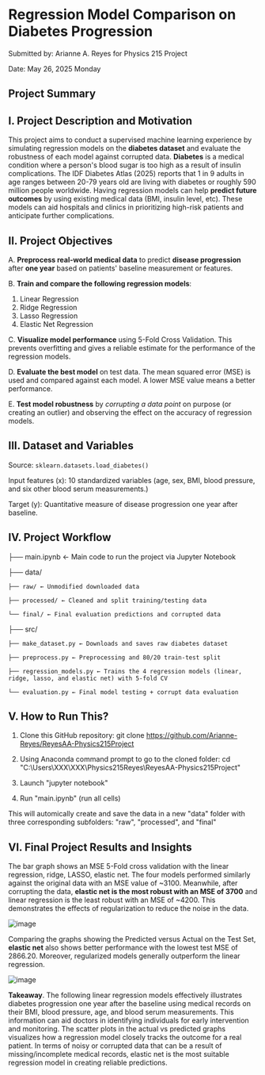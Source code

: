 # Regression Model Comparison on Diabetes Progression
Submitted by: Arianne A. Reyes for Physics 215 Project

Date: May 26, 2025 Monday

## Project Summary ##

## I. Project Description and Motivation
This project aims to conduct a supervised machine learning experience by simulating regression models on the **diabetes dataset** and evaluate the robustness of each model against corrupted data. **Diabetes** is a medical condition where a person's blood sugar is too high as a result of insulin complications. The IDF Diabetes Atlas (2025) reports that 1 in 9 adults in age ranges between 20-79 years old are living with diabetes or roughly 590 million people worldwide. Having regression models can help **predict future outcomes** by using existing medical data (BMI, insulin level, etc). These models can aid hospitals and clinics in prioritizing high-risk patients and anticipate further complications.

## II. Project Objectives
A. **Preprocess real-world medical data** to predict **disease progression** after **one year** based on patients' baseline measurement or features.

B. **Train and compare the following regression models**:
  1. Linear Regression
  2. Ridge Regression
  3. Lasso Regression
  4. Elastic Net Regression

C. **Visualize model performance** using 5-Fold Cross Validation. This prevents overfitting and gives a reliable estimate for the performance of the regression models.

D. **Evaluate the best model** on test data. The mean squared error (MSE) is used and compared against each model. A lower MSE value means a better performance.

E. **Test model robustness** by *corrupting a data point* on purpose (or creating an outlier) and observing the effect on the accuracy of regression models.

## III. Dataset and Variables
Source: `sklearn.datasets.load_diabetes()`

Input features (x): 10 standardized variables (age, sex, BMI, blood pressure, and six other blood serum measurements.)

Target (y): Quantitative measure of disease progression one year after baseline.

## IV. Project Workflow

├── main.ipynb ← Main code to run the project via Jupyter Notebook

├── data/ 

    ├── raw/ ← Unmodified downloaded data

    ├── processed/ ← Cleaned and split training/testing data
  
    └── final/ ← Final evaluation predictions and corrupted data


├── src/

    ├── make_dataset.py ← Downloads and saves raw diabetes dataset

    ├── preprocess.py ← Preprocessing and 80/20 train-test split

    ├── regression_models.py ← Trains the 4 regression models (linear, ridge, lasso, and elastic net) with 5-fold CV

    └── evaluation.py ← Final model testing + corrupt data evaluation


## V. How to Run This?
1. Clone this GitHub repository: git clone https://github.com/Arianne-Reyes/ReyesAA-Physics215Project

2. Using Anaconda command prompt to go to the cloned folder:
   cd "C:\Users\XXX\XXX\Physics215Reyes\ReyesAA-Physics215Project"
   
3. Launch "jupyter notebook"

4. Run "main.ipynb" (run all cells)

This will automically create and save the data in a new "data" folder with three corresponding subfolders: "raw", "processed", and "final"

## VI. Final Project Results and Insights

The bar graph shows an MSE 5-Fold cross validation with the linear regression, ridge, LASSO, elastic net. The four models performed similarly against the original data with an MSE value of ~3100. Meanwhile, after corrupting the data, **elastic net is the most robust with an MSE of 3700** and linear regression is the least robust with an MSE of ~4200. This demonstrates the effects of regularization to reduce the noise in the data.

![image](https://github.com/user-attachments/assets/f29ac47b-11bc-4749-a35e-6cff62ddfdaa)

Comparing the graphs showing the Predicted versus Actual on the Test Set, **elastic net** also shows better performance with the lowest test MSE of 2866.20. Moreover, regularized models generally outperform the linear regression.

![image](https://github.com/user-attachments/assets/b64c95a3-909c-41e7-96df-5003a896c593)

**Takeaway**. The following linear regression models effectively illustrates diabetes progression one year after the baseline using medical records on their BMI, blood pressure, age, and blood serum measurements. This information can aid doctors in identifying individuals for early intervention and monitoring. The scatter plots in the actual vs predicted graphs visualizes how a regression model closely tracks the outcome for a real patient. In terms of noisy or corrupted data that can be a result of missing/incomplete medical records, elastic net is the most suitable regression model in creating reliable predictions.


